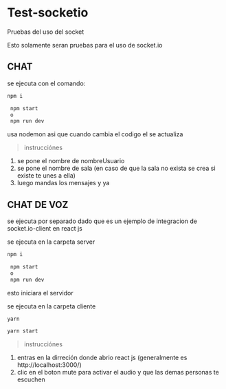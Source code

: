 # Test-socketio
Pruebas del uso del socket

Esto solamente seran pruebas para el uso de socket.io

## CHAT
se ejecuta con el comando:

```sh
npm i

 npm start
 o
 npm run dev
 ```
usa nodemon asi que cuando cambia el codigo el se actualiza

>instrucciónes

1. se pone el nombre de nombreUsuario
2. se pone el nombre de sala (en caso de que la sala no exista se crea si existe te unes a ella)
3. luego mandas los mensajes y ya

## CHAT DE VOZ
se ejecuta por separado dado que es un ejemplo de integracion de socket.io-client en react js

se ejecuta en la carpeta server
```sh
npm i

 npm start
 o
 npm run dev
 ```
esto iniciara el servidor

se ejecuta en la carpeta cliente
```sh
yarn

yarn start
 ```

 >instrucciónes

1. entras en la dirreción donde abrio react js (generalmente es http://localhost:3000/)
2. clic en el boton mute para activar el audio y que las demas personas te escuchen
